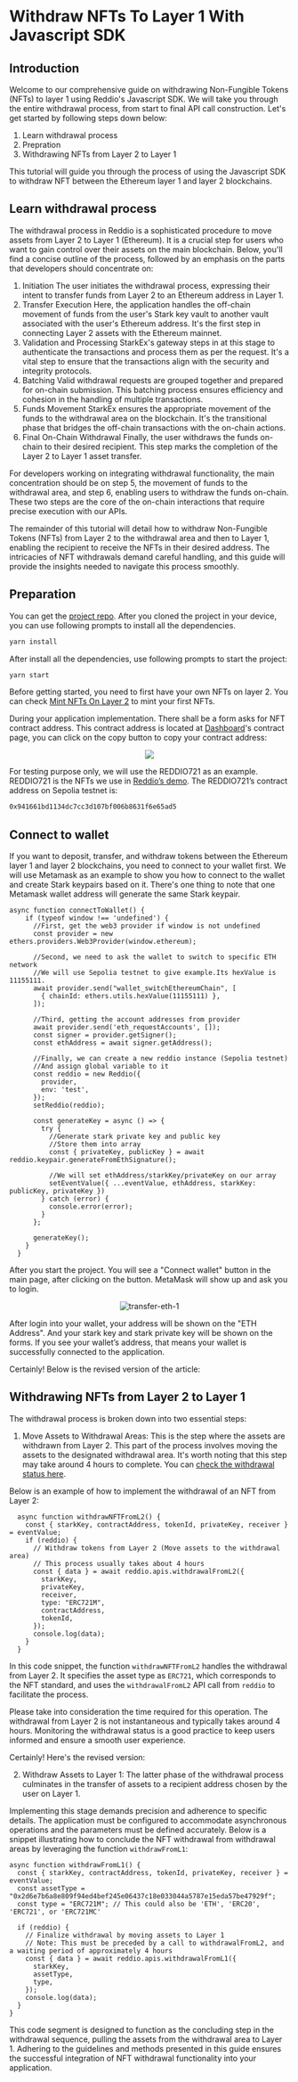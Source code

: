 # Withdraw NFTs To Layer 1 With Javascript SDK

## Introduction

Welcome to our comprehensive guide on withdrawing Non-Fungible Tokens (NFTs) to layer 1 using Reddio's Javascript SDK. We will take you through the entire withdrawal process, from start to final API call construction. Let's get started by following steps down below:

1. Learn withdrawal process
2. Prepration
3. Withdrawing NFTs from Layer 2 to Layer 1

This tutorial will guide you through the process of using the Javascript SDK to withdraw NFT between the Ethereum layer 1 and layer 2 blockchains.

## Learn withdrawal process

The withdrawal process in Reddio is a sophisticated procedure to move assets from Layer 2 to Layer 1 (Ethereum). It is a crucial step for users who want to gain control over their assets on the main blockchain. Below, you'll find a concise outline of the process, followed by an emphasis on the parts that developers should concentrate on:

1. Initiation
The user initiates the withdrawal process, expressing their intent to transfer funds from Layer 2 to an Ethereum address in Layer 1.
2. Transfer Execution
Here, the application handles the off-chain movement of funds from the user's Stark key vault to another vault associated with the user's Ethereum address. It's the first step in connecting Layer 2 assets with the Ethereum mainnet.
3. Validation and Processing
StarkEx's gateway steps in at this stage to authenticate the transactions and process them as per the request. It's a vital step to ensure that the transactions align with the security and integrity protocols.
4. Batching
Valid withdrawal requests are grouped together and prepared for on-chain submission. This batching process ensures efficiency and cohesion in the handling of multiple transactions.
5. Funds Movement
StarkEx ensures the appropriate movement of the funds to the withdrawal area on the blockchain. It's the transitional phase that bridges the off-chain transactions with the on-chain actions.
6. Final On-Chain Withdrawal
Finally, the user withdraws the funds on-chain to their desired recipient. This step marks the completion of the Layer 2 to Layer 1 asset transfer.

For developers working on integrating withdrawal functionality, the main concentration should be on step 5, the movement of funds to the withdrawal area, and step 6, enabling users to withdraw the funds on-chain. These two steps are the core of the on-chain interactions that require precise execution with our APIs. 

The remainder of this tutorial will detail how to withdraw Non-Fungible Tokens (NFTs) from Layer 2 to the withdrawal area and then to Layer 1, enabling the recipient to receive the NFTs in their desired address. The intricacies of NFT withdrawals demand careful handling, and this guide will provide the insights needed to navigate this process smoothly.

## Preparation

You can get the [project repo](https://github.com/reddio-com/Tutorial-Examples/blob/master/ERC721-transfer-tutorial-example/src/pages/index.tsx). After you cloned the project in your device, you can use following prompts to install all the dependencies.

```bash
yarn install
```

After install all the dependencies, use  following prompts to start the project:

```bash
yarn start
```

Before getting started, you need to first have your own NFTs on layer 2. You can check [Mint NFTs On Layer 2](/guide/getting-started/mint-nfts-on-layer-2) to mint your first NFTs. 

During your application implementation. There shall be a form asks for NFT contract address. This contract address is located at [Dashboard](https://dashboard.reddio.com/)'s contract page, you can click on the copy button to copy your contract address:

<p align="center">
  <img src="/ContractAddress.png"/>
</p>

For testing purpose only, we will use the REDDIO721 as an example. REDDIO721 is the NFTs we use in [Reddio’s demo](https://demos.reddio.com/). The REDDIO721’s contract address on Sepolia testnet is:

```bash
0x941661bd1134dc7cc3d107bf006b8631f6e65ad5
```

## Connect to wallet

If you want to deposit, transfer, and withdraw tokens between the Ethereum layer 1 and layer 2 blockchains, you need to connect to your wallet first. We will use Metamask as an example to show you how to connect to the wallet and create Stark keypairs based on it. There's one thing to note that one Metamask wallet address will generate the same Stark keypair. 

```tsx
async function connectToWallet() {
    if (typeof window !== 'undefined') {
      //First, get the web3 provider if window is not undefined
      const provider = new ethers.providers.Web3Provider(window.ethereum);

      //Second, we need to ask the wallet to switch to specific ETH network
      //We will use Sepolia testnet to give example.Its hexValue is 11155111.
      await provider.send("wallet_switchEthereumChain", [
        { chainId: ethers.utils.hexValue(11155111) },
      ]);

      //Third, getting the account addresses from provider
      await provider.send('eth_requestAccounts', []);
      const signer = provider.getSigner();
      const ethAddress = await signer.getAddress();

      //Finally, we can create a new reddio instance (Sepolia testnet) 
      //And assign global variable to it
      const reddio = new Reddio({
        provider,
        env: 'test',
      });
      setReddio(reddio);

      const generateKey = async () => {
        try {
          //Generate stark private key and public key 
          //Store them into array
          const { privateKey, publicKey } = await reddio.keypair.generateFromEthSignature();

          //We will set ethAddress/starkKey/privateKey on our array
          setEventValue({ ...eventValue, ethAddress, starkKey: publicKey, privateKey })
        } catch (error) {
          console.error(error);
        }
      };

      generateKey();
    }
  }
```

After you start the project. You will see a "Connect wallet" button in the main page, after clicking on the button. MetaMask will show up and ask you to login. 

<p align="center">
  <img src="/transfer-eth-1.png" alt="transfer-eth-1"/>
</p>


After login into your wallet, your address will be shown on the "ETH Address". And your stark key and stark private key will be shown on the forms. If you see your wallet’s address, that means your wallet is successfully connected to the application.

Certainly! Below is the revised version of the article:

## Withdrawing NFTs from Layer 2 to Layer 1

The withdrawal process is broken down into two essential steps:

1. Move Assets to Withdrawal Areas: This is the step where the assets are withdrawn from Layer 2. This part of the process involves moving the assets to the designated withdrawal area. It's worth noting that this step may take around 4 hours to complete. You can [check the withdrawal status here](https://docs.reddio.com/guide/api-reference/withdraw.html#withdrawal-status).

Below is an example of how to implement the withdrawal of an NFT from Layer 2:

```tsx
  async function withdrawNFTFromL2() {
    const { starkKey, contractAddress, tokenId, privateKey, receiver } = eventValue;
    if (reddio) {
      // Withdraw tokens from Layer 2 (Move assets to the withdrawal area)
      // This process usually takes about 4 hours
      const { data } = await reddio.apis.withdrawalFromL2({
        starkKey,
        privateKey,
        receiver,
        type: "ERC721M",
        contractAddress,
        tokenId,
      });
      console.log(data);
    }
  }
```

In this code snippet, the function `withdrawNFTFromL2` handles the withdrawal from Layer 2. It specifies the asset type as `ERC721`, which corresponds to the NFT standard, and uses the `withdrawalFromL2` API call from `reddio` to facilitate the process.

Please take into consideration the time required for this operation. The withdrawal from Layer 2 is not instantaneous and typically takes around 4 hours. Monitoring the withdrawal status is a good practice to keep users informed and ensure a smooth user experience.

Certainly! Here's the revised version:

2. Withdraw Assets to Layer 1: The latter phase of the withdrawal process culminates in the transfer of assets to a recipient address chosen by the user on Layer 1.

Implementing this stage demands precision and adherence to specific details. The application must be configured to accommodate asynchronous operations and the parameters must be defined accurately. Below is a snippet illustrating how to conclude the NFT withdrawal from withdrawal areas by leveraging the function `withdrawFromL1`:

```tsx
async function withdrawFromL1() {
  const { starkKey, contractAddress, tokenId, privateKey, receiver } = eventValue;
  const assetType = "0x2d6e7b6a8e809f94ed4bef245e06437c18e033044a5787e15eda57be47929f";
  const type = "ERC721M"; // This could also be 'ETH', 'ERC20', 'ERC721', or 'ERC721MC'

  if (reddio) {
    // Finalize withdrawal by moving assets to Layer 1
    // Note: This must be preceded by a call to withdrawalFromL2, and a waiting period of approximately 4 hours
    const { data } = await reddio.apis.withdrawalFromL1({
      starkKey,
      assetType,
      type,
    });
    console.log(data);
  }
}
```

This code segment is designed to function as the concluding step in the withdrawal sequence, pulling the assets from the withdrawal area to Layer 1. Adhering to the guidelines and methods presented in this guide ensures the successful integration of NFT withdrawal functionality into your application.

